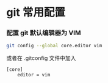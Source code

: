 # git 常用配置

### 配置 git 默认编辑器为 VIM

``` sh
git config --global core.editor vim
```

或者在 .gitconfig 文件中加入

``` text
[core]
    editor = vim
```
